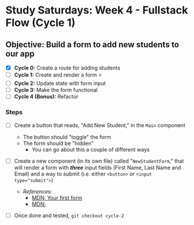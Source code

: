 # Study Saturdays: Week 4 - Fullstack Flow (Cycle 1)

## **Objective:** Build a form to add new students to our app
- [x] **Cycle 0:** Create a route for adding students
- [ ] **Cycle 1:** Create and render a form ⭐️
- [ ] **Cycle 2:** Update state with form input
- [ ] **Cycle 3:** Make the form functional
- [ ] **Cycle 4 (Bonus):** Refactor

### Steps

- [ ] Create a button that reads, "Add New Student," in the `Main` component
  - The button should "toggle" the form
  - The form should be "hidden"
    - You can go about this a couple of different ways
- [ ] Create a new component (in its own file) called "`NewStudentForm`," that will render a form with ***three*** input fields (First Name, Last Name and Email) and a way to submit (i.e. either `<button>` _or_ `<input type="submit">`)
  - _References:_
    - [MDN: Your first form](https://developer.mozilla.org/en-US/docs/Learn/Forms/Your_first_form)
    - [MDN: <form>](https://developer.mozilla.org/en-US/docs/Web/HTML/Element/form)
- [ ] Once done and tested, `git checkout cycle-2`

